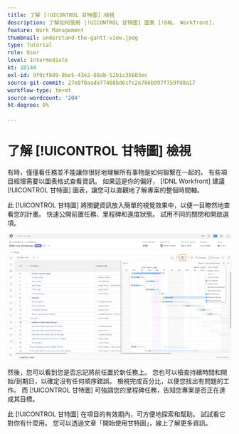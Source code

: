 ```yaml
---
title: 了解 [!UICONTROL 甘特圖] 檢視
description: 了解如何使用 [!UICONTROL 甘特圖] 圖表 [!DNL  Workfront].
feature: Work Management
thumbnail: understand-the-gantt-view.jpeg
type: Tutorial
role: User
level: Intermediate
kt: 10144
exl-id: 9f9cf889-8be5-43e2-88ab-52b1c35603ec
source-git-commit: 27e8f0aada77488bd6cfc2e786b997f759fd0a17
workflow-type: tm+mt
source-wordcount: '204'
ht-degree: 0%

---
```


# 了解 [!UICONTROL 甘特圖] 檢視

有時，僅僅看任務並不能讓你很好地理解所有事物是如何聯繫在一起的。 有些項目經理需要以圖表格式查看資訊。 如果這是你的偏好， [!DNL Workfront] 建議 [!UICONTROL 甘特圖] 圖表，讓您可以直觀地了解專案的整個時間軸。

此 [!UICONTROL 甘特圖] 將關鍵資訊放入簡單的視覺效果中，以便一目瞭然地查看您的計畫。 快速公開前置任務、里程碑和進度狀態。 試用不同的關閉和開啟選項。

![[!UICONTROL 甘特圖] 圖表](assets/planner-fund-gantt.png)

然後，您可以看到您是否忘記將前任置於新任務上。 您也可以檢查持續時間和開始/到期日，以確定沒有任何順序錯誤。 檢視完成百分比，以便您找出有問題的工作。 而 [!UICONTROL 甘特圖] 可強調您的里程碑任務，告知您專案是否正在達成其目標。

<!---
this paragraph needs an article URL
--->

此 [!UICONTROL 甘特圖] 在項目的有效期內，可方便地探索和幫助。 試試看它對你有什麼用。 您可以透過文章「開始使用甘特圖」，線上了解更多資訊。

<!---
Getting started with the Gantt chart
Overview of the project critical path
--->
